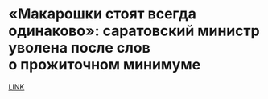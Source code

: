 # «Макарошки стоят всегда одинаково»: саратовский министр уволена после слов о прожиточном минимуме



[LINK](https://varlamov.ru/3132459.html)